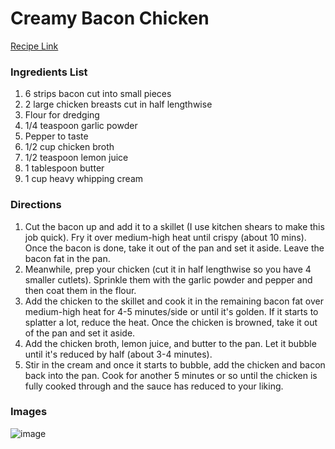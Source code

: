 # Creamy Bacon Chicken

[Recipe Link](https://www.saltandlavender.com/creamy-bacon-chicken/)

### Ingredients List

1. 6 strips bacon cut into small pieces
1. 2 large chicken breasts cut in half lengthwise
1. Flour for dredging
1. 1/4 teaspoon garlic powder
1. Pepper to taste
1. 1/2 cup chicken broth
1. 1/2 teaspoon lemon juice
1. 1 tablespoon butter
1. 1 cup heavy whipping cream

### Directions

1. Cut the bacon up and add it to a skillet (I use kitchen shears to make this job quick). Fry it over medium-high heat until crispy (about 10 mins). Once the bacon is done, take it out of the pan and set it aside. Leave the bacon fat in the pan.
1. Meanwhile, prep your chicken (cut it in half lengthwise so you have 4 smaller cutlets). Sprinkle them with the garlic powder and pepper and then coat them in the flour.
1. Add the chicken to the skillet and cook it in the remaining bacon fat over medium-high heat for 4-5 minutes/side or until it's golden. If it starts to splatter a lot, reduce the heat. Once the chicken is browned, take it out of the pan and set it aside.
1. Add the chicken broth, lemon juice, and butter to the pan. Let it bubble until it's reduced by half (about 3-4 minutes).
1. Stir in the cream and once it starts to bubble, add the chicken and bacon back into the pan. Cook for another 5 minutes or so until the chicken is fully cooked through and the sauce has reduced to your liking.


### Images

![image](https://www.saltandlavender.com/wp-content/uploads/2019/07/creamy-bacon-chicken-2-720x1080.jpg)
